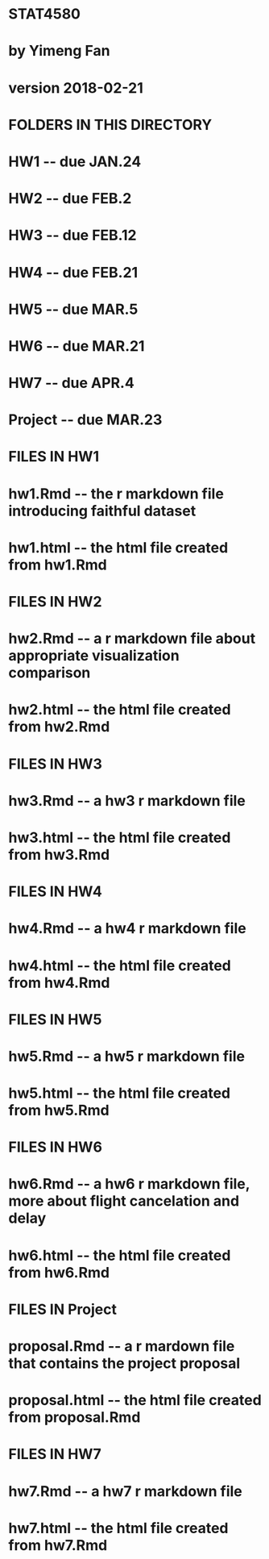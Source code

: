 # STAT4580
# by Yimeng Fan
# version 2018-02-21
#
# FOLDERS IN THIS DIRECTORY
# HW1       -- due JAN.24
# HW2       -- due FEB.2
# HW3       -- due FEB.12
# HW4       -- due FEB.21
# HW5       -- due MAR.5
# HW6       -- due MAR.21
# HW7       -- due APR.4
# Project   -- due MAR.23
#
# FILES IN HW1
# hw1.Rmd   -- the r markdown file introducing faithful dataset
# hw1.html  -- the html file created from hw1.Rmd
#
# FILES IN HW2
# hw2.Rmd   -- a r markdown file about appropriate visualization comparison
# hw2.html  -- the html file created from hw2.Rmd
#
# FILES IN HW3
# hw3.Rmd   -- a hw3 r markdown file
# hw3.html  -- the html file created from hw3.Rmd
#
# FILES IN HW4
# hw4.Rmd   -- a hw4 r markdown file
# hw4.html  -- the html file created from hw4.Rmd
#
# FILES IN HW5
# hw5.Rmd   -- a hw5 r markdown file
# hw5.html  -- the html file created from hw5.Rmd
#
# FILES IN HW6
# hw6.Rmd   -- a hw6 r markdown file, more about flight cancelation and delay
# hw6.html  -- the html file created from hw6.Rmd
#
# FILES IN Project
# proposal.Rmd   -- a r mardown file that contains the project proposal
# proposal.html  -- the html file created from proposal.Rmd
#
# FILES IN HW7
# hw7.Rmd   -- a hw7 r markdown file
# hw7.html  -- the html file created from hw7.Rmd

